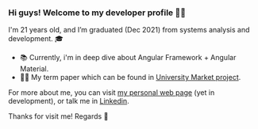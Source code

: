 ### Hi guys! Welcome to my developer profile :man_technologist:

I'm 21 years old, and I’m graduated (Dec 2021) from systems analysis and development. :mortar_board:

- :books: Currently, i'm in deep dive about Angular Framework + Angular Material.
- :man_student:	My term paper which can be found in [University Market project](https://github.com/university-market).

For more about me, you can visit [my personal web page](https://felipewesley.github.io/felipewesley/#/home) (yet in development), or talk me in [Linkedin](https://linkedin.com/in/felipe-wesley).

Thanks for visit me! Regards 👋
